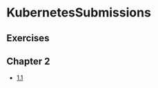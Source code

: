 # KubernetesSubmissions

## Exercises

## Chapter 2
- [1.1](https://github.com/ullajutila/KubernetesCourse/tree/1.1/log_output)

